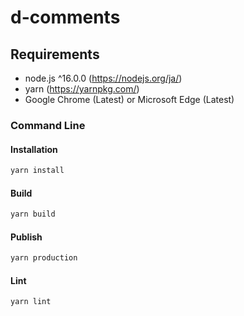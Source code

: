 # d-comments

## Requirements

- node.js ^16.0.0 (<https://nodejs.org/ja/>)
- yarn (<https://yarnpkg.com/>)
- Google Chrome (Latest) or Microsoft Edge (Latest)

### Command Line

#### Installation

```bash
yarn install
```

#### Build

```bash
yarn build
```

#### Publish

```bash
yarn production
```

#### Lint

```bash
yarn lint
```
